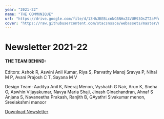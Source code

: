 ```yaml
---
year: "2021-22"
name: "THE COMMUNIQUE"
url: "https://drive.google.com/file/d/13HAJBEBLcnNG5NHxZ4VUR93OsZT2aPfw/view?usp=sharing"
cover: "https://raw.githubusercontent.com/stacsnssce/webassets/master/newsletter/communique20-21-1.png"
---
```

# Newsletter 2021-22


#### THE TEAM BEHIND:

Editors: Ashok R, Aswini Anil Kumar, Riya S, Parvathy Manoj
Sravya P, Nihal M P, Avani Prajosh C T, Sayana M V


Design Team: Aaditya Anil K, Neeraj Menon, Vyshakh G Nair, Arun K, Sneha O, Aswhin Vijayakumar, Navya Maria Shaji, Jinash Ginachandran, Ahnaf S
Anjana S, Navaneetha Prakash, Ranjith B, GAyathri Sivakumar menon, Sreelakshmi manoor


[Download Newsletter](https://drive.google.com/file/d/13HAJBEBLcnNG5NHxZ4VUR93OsZT2aPfw/view?usp=sharing)
